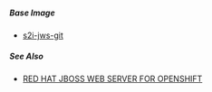##### Base Image

- [s2i-jws-git](https://github.com/Imasug/s2i-jws-git)

##### See Also

- [RED HAT JBOSS WEB SERVER FOR OPENSHIFT](https://access.redhat.com/documentation/en-us/red_hat_jboss_web_server/3.1/html-single/red_hat_jboss_web_server_for_openshift/index)
